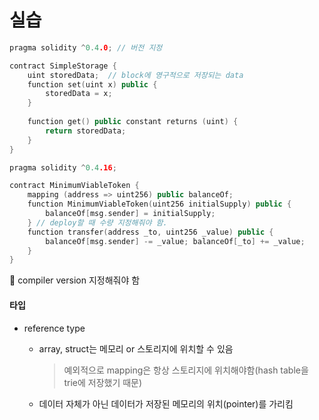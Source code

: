 # 실습

```c++
pragma solidity ^0.4.0; // 버전 지정

contract SimpleStorage {
    uint storedData;  // block에 영구적으로 저장되는 data
    function set(uint x) public {
        storedData = x;
    }
    
    function get() public constant returns (uint) {
        return storedData;
    }
}

```



```c++
pragma solidity ^0.4.16;

contract MinimumViableToken {
    mapping (address => uint256) public balanceOf; 
    function MinimumViableToken(uint256 initialSupply) public {
        balanceOf[msg.sender] = initialSupply;
    } // deploy할 때 수량 지정해줘야 함.
    function transfer(address _to, uint256 _value) public {
        balanceOf[msg.sender] -= _value; balanceOf[_to] += _value;
    }
}
```

:bug: compiler version 지정해줘야 함



#### 타입

- reference type 

  - array, struct는 메모리 or 스토리지에 위치할 수 있음

    > 예외적으로 mapping은 항상 스토리지에 위치해야함(hash table을 trie에 저장했기 때문)

  - 데이터 자체가 아닌 데이터가 저장된 메모리의 위치(pointer)를 가리킴